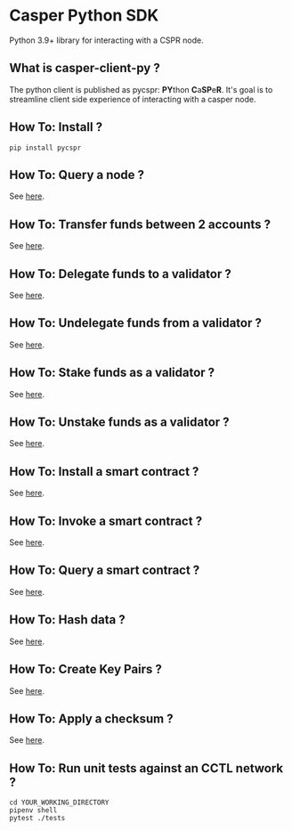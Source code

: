 # Casper Python SDK

Python 3.9+ library for interacting with a CSPR node.


What is casper-client-py ?
------------------------------------------------------

The python client is published as pycspr: **PY**thon **C**a**SP**e**R**.  It's goal is to streamline client side experience of interacting with a casper node.


How To: Install ?
------------------------------------------------------

```
pip install pycspr
```

How To: Query a node  ?
------------------------------------------------------

See [here](how_tos/how_to_query_nodes.py).

How To: Transfer funds between 2 accounts  ?
------------------------------------------------------

See [here](how_tos/how_to_transfer.py).

How To: Delegate funds to a validator  ?
------------------------------------------------------

See [here](how_tos/how_to_delegate.py).

How To: Undelegate funds from a validator  ?
------------------------------------------------------

See [here](how_tos/how_to_undelegate.py).

How To: Stake funds as a validator  ?
------------------------------------------------------

See [here](how_tos/how_to_stake.py).

How To: Unstake funds as a validator ?
------------------------------------------------------

See [here](how_tos/how_to_unstake.py).

How To: Install a smart contract  ?
------------------------------------------------------

See [here](how_tos/how_to_install_a_contract.py).

How To: Invoke a smart contract  ?
------------------------------------------------------

See [here](how_tos/how_to_invoke_a_contract.py).

How To: Query a smart contract  ?
------------------------------------------------------

See [here](how_tos/how_to_query_contracts.py).

How To: Hash data  ?
------------------------------------------------------

See [here](how_tos/how_to_hash_data.py).

How To: Create Key Pairs  ?
------------------------------------------------------

See [here](how_tos/how_to_create_key_pairs.py).

How To: Apply a checksum  ?
------------------------------------------------------

See [here](how_tos/how_to_apply_a_checksum.py).

How To: Run unit tests against an CCTL network ?
------------------------------------------------------

```
cd YOUR_WORKING_DIRECTORY
pipenv shell
pytest ./tests
````
